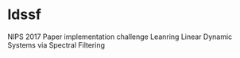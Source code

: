 # ldssf
NIPS 2017 Paper implementation challenge Leanring Linear Dynamic Systems via Spectral Filtering
